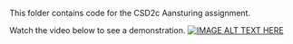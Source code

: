 This folder contains code for the CSD2c Aansturing assignment.

Watch the video below to see a demonstration.
[![IMAGE ALT TEXT HERE](https://img.youtube.com/vi/CSHjioICTVQ/0.jpg)](https://www.youtube.com/watch?v=CSHjioICTVQ)